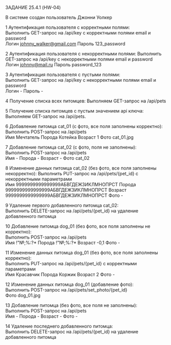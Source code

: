 ЗАДАНИЕ 25.4.1 (HW-04)

В системе создан пользователь Джонни Уолкер		
		
1	Аутентификация пользователя с корректными полями:	
	Выполнить GET-запрос на /api/key с корректными полями email и password	
	Логин	johnny_walker@gmail.com
	Пароль	123_password
		
2	Аутентификация пользователя с некорректными полями:	
	Выполнить GET-запрос на /api/key с некорректными полями email и password	
	Логин	johnny@mail.ru
	Пароль	password_123
		
3	Аутентификация пользователя с пустыми полями:	
	Выполнить GET-запрос на /api/key с некорректными полями email и password	
	Логин	-
	Пароль	-
		
4	Получение списка всех питомцев:	
	Выполняем GET-запрос на /api/pets	
		
5	Получение списка питомцев c пустым значением api ключа:	
	Выполняем GET-запрос на /api/pets.	
		
6	Добавление питомца cat_01 (с фото, все поля заполнены корректно):	
	Выполнить POST-запрос на /api/pets 	
	Имя	Мечтатель
	Порода	Котейка
	Возраст	1
	Фото	cat_01.jpg
		
7	Добавление питомца cat_02 (с фото, поля не заполнены):	
	Выполнить POST-запрос на /api/pets 	
	Имя	-
	Порода	-
	Возраст	-
	Фото	cat_02
		
8	Изменение данных питомца cat_02 (без фото, все поля заполнены некорректно):	
	Выполнить PUT-запрос на /api/pets/{pet_id} с некорректными параметрами	
	Имя	9999999999999999АБВГДЕЖЗИКЛМНОПРСТ
	Порода	9999999999999999АБВГДЕЖЗИКЛМНОПРСТ
	Возраст	9999999999999999АБВГДЕЖЗИКЛМНОПРСТ
	Фото	-
		
9	Удаление первого добавленного питомца cat_02:	
	Выполнить DELETE-запрос на /api/pets/{pet_id} на удаление добавленного питомца	
		
10	Добавление питомца dog_01 (без фото, все поля заполнены не корректно):	
	Выполнить POST-запрос на /api/pets	
	Имя	!"№;%:?*
	Порода	!"№;%:?*
	Возраст	-0,1
	Фото	-
		
11	Изменение данных питомца dog_01 (без фото, все поля заполнены корректно):	
	Выполнить PUT-запрос на /api/pets/{pet_id} с корректными параметрами	
	Имя	Красавчик
	Порода	Коржик
	Возраст	2
	Фото	-
		
12	Изменение данных питомца dog_01 (добавление фото):	
	Выполнить POST-запрос на /api/pets/set_photo/{pet_id}	
	Фото	dog_01.jpg
		
13	Добавление питомца (без фото, все поля не заполнены):	
	Выполнить POST-запрос на /api/pets	
	Имя	-
	Порода	-
	Возраст	-
	Фото	-

14	Удаление последнего добавленного питомца:	
	Выполнить DELETE-запрос на /api/pets/{pet_id} на удаление добавленного питомца	



